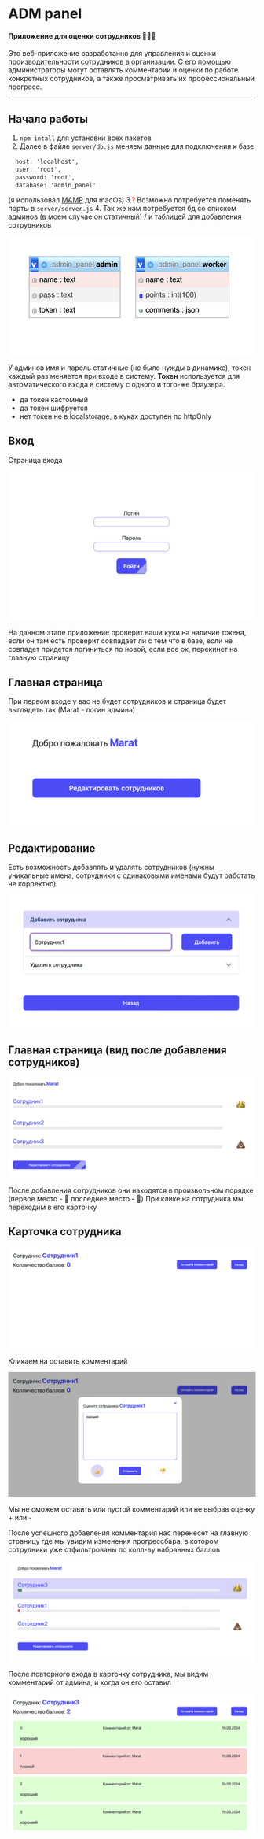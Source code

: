 # ADM panel
#### Приложение для оценки сотрудников 👨🏻‍💻

Это веб-приложение разработанно для управления и оценки производительности сотрудников в организации. С его помощью администраторы могут оставлять комментарии и оценки по работе конкретных сотрудников, а также просматривать их профессиональный прогресс.

---
## Начало работы
 1. `npm intall` для установки всех пакетов
 2. Далее в файле `server/db.js` меняем данные для подключения к базе
```
  host: 'localhost',
  user: 'root',
  password: 'root',
  database: 'admin_panel'
```
(я использовал [MAMP](https://www.mamp.info/en/mamp/mac/) для macOs)
 3.<span style="color: red;">?</span> Возможно потребуется поменять порты в `server/server.js`
 4. Так же нам потребуется бд со списком админов (в моем случае он статичный) / и таблицей для добавления сотрудников

![бд](./img/db.png)

У админов имя и пароль статичные (не было нужды в динамике), токен каждый раз меняется при входе в систему. **Токен** используется для автоматического входа в систему с одного и того-же браузера.
 - да токен кастомный
 - да токен шифруется
 - нет токен не в localstorage, в куках доступен по httpOnly

## Вход

Страница входа

![Вход](./img/1.png)

На данном этапе приложение проверит ваши куки на наличие токена, если он там есть проверит совпадает ли с тем что в базе, если не совпадет придется логиниться по новой, если все ок, перекинет на главную страницу

## Главная страница

При первом входе у вас не будет сотрудников и страница будет выглядеть так (Marat - логин админа)

![Главная страница](./img/2.png)

## Редактирование

Есть возможность добавлять и удалять сотрудников
(нужны уникальные имена, сотрудники с одинаковыми именами будут работать не корректно)

![Редактирование](./img/3.png)

## Главная страница (вид после добавления сотрудников)

![Главная страница после добавления](./img/4.png)

После добавления сотрудников они находятся в произвольном порядке
(первое место - 👑 последнее место - 💩)
При клике на сотрудника мы переходим в его карточку

## Карточка сотрудника

![Карточка сотрудника](./img/5.png)

Кликаем на оставить комментарий

![Комментарий](./img/6.png)

Мы не сможем оставить или пустой комментарий или не выбрав оценку + или -

После успешного добавления комментария нас перенесет на главную страницу где мы увидим изменения прогрессбара, в котором сотрудники уже отфильтрованы по колл-ву набранных баллов

![Главная страница после комментария](./img/7.png)

После повторного входа в карточку сотрудника, мы видим комментарий от админа, и когда он его оставил

![Комментарий от админа](./img/8.png)